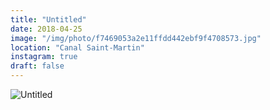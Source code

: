 ```yaml
---
title: "Untitled"
date: 2018-04-25
image: "/img/photo/f7469053a2e11ffdd442ebf9f4708573.jpg"
location: "Canal Saint-Martin"
instagram: true
draft: false
---
```


![Untitled](/img/photo/f7469053a2e11ffdd442ebf9f4708573.jpg)
